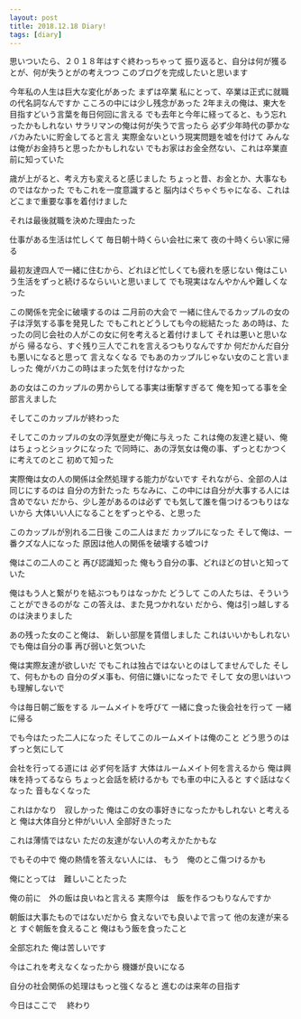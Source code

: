 ```yaml
---
layout: post
title: 2018.12.18 Diary!
tags: [diary]
---
```

思いついたら、２０１８年はすぐ終わっちゃって
振り返ると、自分は何が獲るとが、何が失うとがの考えつつ
このブログを完成したいと思います

今年私の人生は巨大な変化があった
まずは卒業
私にとって、卒業は正式に就職の代名詞なんですか
こころの中には少し残念があった
2年まえの俺は、東大を目指すどいう言葉を毎日何回に言える
でも去年と今年に経ってると、もう忘れったかもしれない
サラリマンの俺は何が失うで言ったら
必ず少年時代の夢かな
バカみたいに貯金してると言え
実際金ないという現実問題を嘘を付けて
みんなは俺がお金持ちと思ったかもしれない
でもお家はお金全然ない、これは卒業直前に知っていた

歳が上がると、考え方も変えると感じました
ちょっと昔、お金とか、大事なものではなかった
でもこれを一度意識すると
脳内はぐちゃぐちゃになる、これはどこまで重要な事を着付けました

それは最後就職を決めた理由たった

仕事がある生活は忙しくて
毎日朝十時くらい会社に来て
夜の十時くらい家に帰る

最初友達四人で一緒に住むから、どれほど忙しくても疲れを感じない
俺はこいう生活をずっと続けるならいいと思いまして
でも現実はなんやかんや難しくなった

この関係を完全に破壊するのは
二月前の大会で
一緒に住んでるカップルの女の子は浮気する事を発見した
でもこれとどうしても今の総結たった
あの時は、たったの同じ会社の人がこの女に何を考えると着付けまして
それは悪いと思いながら
帰るなら、すぐ残り三人でこれを言えるつもりなんですか
何だかんだ自分も悪いになると思って
言えなくなる
でもあのカップルじゃない女のこと言いましった
俺がバカこの時はまった気を付けなかった

あの女はこのカップルの男からしてる事実は衝撃すぎるて
俺を知ってる事を全部言えました

そしてこのカップルが終わった

そしてこのカップルの女の浮気歴史が俺に与えった
これは俺の友達と疑い、俺はちょっとショックになった
で同時に、あの浮気女は俺の事、ずっとむかつくに考えてのとこ
初めて知った

実際俺は女の人の関係は全然処理する能力がないです
それながら、全部の人は同じにするのは
自分の方針たった
ちなみに、この中には自分が大事する人には含めでない
だから、少し差があるのは必ず
でも気して誰を傷つけるつもりはないから
大体いい人になることをずっとやる、と思った

このカップルが別れる二日後
この二人はまだ
カップルになった
そして俺は、一番クズな人になった
原因は他人の関係を破壊する嘘つけ

俺はこの二人のこと
再び認識知った
俺もう自分の事、どれほどの甘いと知っていた

俺はもう人と繋がりを結ぶつもりはなっかた
どうして
この人たちは、そういうことができるのがな
この答えは、また見つかれない
だから、俺は引っ越しするのは決まりました

あの残った女のこと俺は、
新しい部屋を賃借しました
これはいいかもしれない
でも俺は自分の事
再び弱いと気ついた

俺は実際友達が欲しいだ
でもこれは独占ではないとのはしてませんでした
そして、何もかもの
自分のダメ事も、何倍に嫌いになったで
そして
女の思いはいつも理解しないで

今は毎日朝ご飯をする
ルームメイトを呼びて
一緒に食った後会社を行って
一緒に帰る

でも今はたった二人になった
そしてこのルームメイトは俺のこと
どう思うのは　ずっと気にして

会社を行ってる道には
必ず何を話す
大体はルームメイト何を言えるから
俺は興味を持ってるなら
ちょっと会話を続けるかも
でも車の中に入ると
すぐ話はなくなった
音もなくなった

これはかなり　寂しかった
俺はこの女の事好きになったかもしれない
と考えると
俺は大体自分と仲がいい人
全部好きたった

これは薄情ではない
ただの友達がない人の考えかたかもな

でもその中で
俺の熱情を答えない人には、
もう　俺のとこ傷つけるかも

俺にとっては　難しいことたった

俺の前に　外の飯は良いねと言える
実際今は　飯を作るつもりなんですか

朝飯は大事たものではないだから
食えないでも良いよで言って
他の友達が来ると
すぐ朝飯を食えること
俺はもう飯を食ったこと

全部忘れた
俺は苦しいです

今はこれを考えなくなったから
機嫌が良いになる

自分の社会関係の処理はもっと強くなると
進むのは来年の目指す

今日はここで　
終わり

